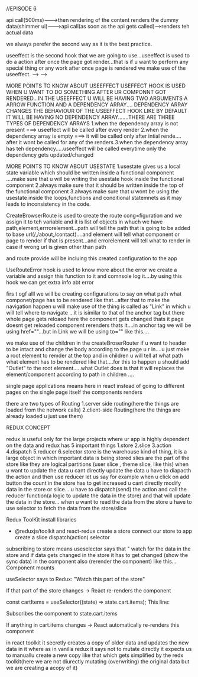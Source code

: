 <!-- #react js by namaste react


//npm means node package manager here u will be having all the packages that u need for ur project to implement and work faster.....
//packages are the piece of code which is needed for our project to run fastly
//dependencies are alo projects which our project needs...let us  say we will be having manyyyy packages in npm and we use only react,react-dom,axios packages ....and our project depends on this projects so it is called as dependencies....

//we also have bundlers...bundlers are the things which bundles the whole code to take them into the production
examples are:vite,parcel,etc....

package.json is a json file which describes about our project like what dependecies our project needs,what is the name of the project, what is the version and what are the run command scripts,...like that...

there are 2 dependcies in our package.json nrml dependenciesa nd the devtool dependencies....nrml dependencies are the ones which are used for projcect to RUNNNNN and take it to production level...whereas the dev depenciesa re the ones which are used only during development like eslint,parcel,vite etc...


PACKAGE-LOCK.JSON file consists of locked versions of dependencies we are working upon...whereas the package.json file contaiens the depencies with versions with a symbol ^ which tells that it can be updated to minor updates in that versions but says no to major update ... whereas the package lock json file locks the version...if anyone clones project the depenecy with version installed is same as that of the what is mentioned in package-lock.json....

 npm init, only package.json is created.

👉 package-lock.json is NOT created immediately.
It is automatically generated only when you install a package using npm install.
✅ npm init → Only package.json is created.
✅ npm install (first time) → Creates both package-lock.json & node_modules/.
✅ package.json lists dependencies, while package-lock.json locks exact versions.



Great question! 🚀 Since node_modules/ is not included in production, how does the code run?

📌 How React Code Runs in Production Without node_modules/?
When you run npm run build, React (via Webpack) bundles your entire app into static files inside the build/ folder. These static files do not require node_modules/ to run.

📌 What Happens During npm run build?
✅ Webpack and Babel take your React code and convert it into plain JavaScript, CSS, and HTML.
✅ Unused dependencies from node_modules/ are removed (a process called "Tree Shaking").
✅ The final output contains only optimized files that the browser can run.

📁 Example of the build/ folder (after npm run build):

css
Copy
/build
  ├── index.html  ✅ Main HTML file  
  ├── static/
      ├── js/ ✅ Bundled and minified JavaScript  
      ├── css/ ✅ Minified CSS  
      ├── media/ ✅ Images and assets  
Everything inside the build/ folder is ready to be deployed to a server (like Vercel, Netlify, or Firebase Hosting).



📌 What Happens When You Build (npm run build)?
1️⃣ React (using Webpack) bundles only the required files into the build/ folder.
2️⃣ Unused dependencies (from node_modules/) are NOT included in the final build/ output.
3️⃣ Only the final optimized static files (HTML, CSS, JS, images) are kept in the build/ folder.



📌 So How Does the Code Work in Production?
1️⃣ Your build/ folder is uploaded to a hosting service.
2️⃣ The browser loads the static files (HTML, CSS, JS) from the server.
3️⃣ Since JavaScript runs in the browser, there’s no need for node_modules/ anymore! -->




<!-- we have parcel which is a devdependency (it is used to do multiple things)it is like a superpower for react....
-minification of code
-compression
-tree shaking(during build it automatically removes the unwanted files)
-file watching algorithm
-fast caching
-hot module replacement(when u save automatically it renders the output in browser)
-dev build
-consistent hashing
-local server
-image optimization
-bundling
-differntial bundling(that  means it allows our app to run on the older versions also)
-diagnostic
-error handling


npx is used to execute the dependency....
when we build the parcel what happens is that it will be removing all the unnecessary files and only takes up the imporatnt files and make them as static files such as html css js and assests....
when we excecute the npx parcel command dist and .parcel-cache are created(these both are re generated files)..
they can be generated again by npx parcel...andddd we remove the cdn links as tehy are not good practice as we have to pdate the links for the latest versions again and again...and also we make use of the broswerversion in node mouldes to set up the latest versions...
npx parcel index.html(root file)... .parcel-cache are used to have fast build process -->

<!-- here dist is a imp folder like after bundling the static files will be going inside the dist and from there we can  run the files im production -->

<!-- FILE STRUCTURE IN REACT -->
<!-- here we have created a file structure to follow teh company conventionss.....in that for each and every component we will make a seperate file inside src  -->
<!-- inteadof hardcoding teh data like urls and the apis or array of objects data....(usually teh things wich should be available to entire project is sent in to the UTILS folder) -->


<!-- EXPORT AND IMPORT  -->
<!-- in case if u want to export only one component u can export it like this
this is called as default import and export 
export default COMPONENT_NAME;
and u can import it like this 
import COMPONENT_NAME from "PATH"

in case if u want to export multiple things in a single file it is not posible by default export 
there comes the concept of named exports and imports(refer constants.js in UTILS folder)
u can export like this 
export const LOGO_URL="https://www.google.com";
and u can import like this
import {LOGO_URL} from "path" -->

//EPISODE 6
<!-- let us know about monolithic architecture and microservices architecture
monolithic architecture : in this architecture everything like backend code frontend code authentication code api ocde and db code everything is wriiten inside a single project...what actually happens with this is even if u want to do a small change it may effect the other services like db backened frotend and u have to deploy it again and agian and also if it is a java project then iu have to code everything in the same tech stack....

microservices architecture:all teh micro services can be witten with the different tech stack and we make them interact with each other....this is the best way to code as each and every services are independent to each other... -->


<!-- now let us talk about the  types of rendering of a page

1. page loads---> api call(500ms)--->then rendering of the content

<!-- 2. page loads---> renders the dummy data(shimmer ui)--->api call(as soon as the api gets called)-->renders teh actual data

we always perefer the second way as it is the best practice.

useeffect is the second hook that we are going to use...useeffect is used to do a action after once the page got render...that is if u want to perform any special thing or any work after once page is rendered we make use of the useeffect. --> -->


<!-- EPISODE 7 -->

MORE POINTS TO KNOW ABOUT USEEFFECT
USEFFECT HOOK IS USED WHEN U WANT TO DO SOMETHING AFTER UR COMPONNT GOT RENDERED...IN THE USEEFFECT U WILL BE HAVING TWO ARGUMENTS A ARROW FUNCTION AND A DEPENDENCY ARRAY....
DEPENDENCY ARRAY CHANGES THE BEHAVIOUR OF THE USEEFFECT HOOK
LIKE BY DEFAULT IT WILL BE HAVING NO DEPENDENCY ARRAY.......THERE ARE THREE TYPES OF DEPENDENCY ARRAYS
1.when the dependency array is not present ===> useeffect will be called after every render
2.when the dependency array is empty ===> it will be called only after intial rende.... after it wont be called for any of the renders 
3.when the dependency array has teh dependency.....useeffect will be called everytime only the dependency gets updated/changed



MORE POINTS TO KNOW ABOUT USESTATE
1.usestate gives us a local state variable which should be written inside a functional component ....make sure that u will be writing the usestate hook inside the functional component
2.always make sure that it should be written inside the top of the functional component
3.always make sure that u wont be using the usestate inside the loops,functions and conditional statemnets as it may leads to inconsistency in the code.

CreateBrowserRoute is used to create the route cong=figuration and we assign it to teh variable and it is list of objects in whuch we have path,element,errrorelement...path will tell the path that is going to be added to base url(/,/about,/contact)....and element will tell what component or page to render if that is present...and errorelement will tell what to render in case if wrong url is given other than path


and route provide will be incluing this created configuration to the app

UseRouteError hook is used to know more about the error we create a variable and assign this function to it and comnsole log it....by using this hook we can get extra info abt error


firs t ogf alll we will be creating configurations to say on what path what componet/page has to be rendered like that...after that  to make the navigation happen u will make use of the thing is called as "Link" in which u will tell where to navigate ...it is isimilar to that of the anchor tag but there whole page gets reloaed here the component gets changed thats it page doesnt get reloaded component rerenders thats it....in anchor tag we will be using href=""...but in Link we will be using to="" like this....

we make use of the children in the createBroserRouter if u want to header to be intact and change the body according to the page u r in....u just make a root element to remder at the top and in children u will tell at what path what element has to be rendered like that....for this to happen u should add "Outlet" to the root element.....what Outlet does is that it will replaces the element/component according to path in children ....

single page applications means here in react instead of going to different pages on the single page itself the components renders

there are two types of Routing
1.server side routing(here the things are loaded from the network calls)
2.client-side Routing(here the things are already loaded u just use them)




REDUX CONCEPT

redux is useful only for the large projects where ur app is highly dependent on the data and redux has 5 important things
1.store
2.slice
3.action
4.dispatch
5.reducer
6.selector
store is the warehouse kind of thing, it is a large object in which important data is being stored
slies are the part of the store like they are logical partitions (user slice , theme slice, like this)
when u want to update the data u cant directly update the data u have to diapacth the action and then use reducer
let us say for example when u click on add button the count in the store has to get increased u cant directly modify data in the store or slice....u have to dispatch(send) the action and call the reducer function(a logic to update the data in the store) and that will update the data in the store...
when u want to read the data from the store u have to use selector to fetch the data from the store/slice


Redux ToolKit
install libraries
  - @reduxjs/toolkit and react-redux
create a store
connect our store to app
create a slice
dispatch(action)
selector

subscribing to store means useselector says that " watch for the data in the store and if data gets changed in the store it has to get changed (show the sync data) in the component also (rerender the component) like this...
Component mounts

useSelector says to Redux: "Watch this part of the store"

If that part of the store changes → React re-renders the component

const cartItems = useSelector((state) => state.cart.items);
This line:

Subscribes the component to state.cart.items

If anything in cart.items changes → React automatically re-renders this component

in react toolkit it secretly creates a copy of older data and updates the new data in it where as in vanilla redux it says not to mutate directly it expects us to manuallu create a new copy like that which gets simplified by the redx toolkit(here we are not diurectly mutating (overwriting) the original data but we are creating a acopy of it)